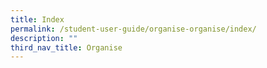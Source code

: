 ```yaml
---
title: Index
permalink: /student-user-guide/organise-organise/index/
description: ""
third_nav_title: Organise
---
```

